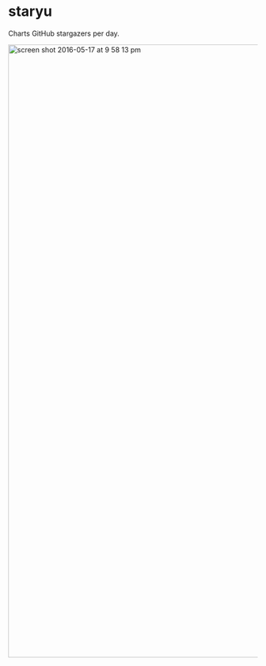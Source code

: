 # staryu

Charts GitHub stargazers per day.

<img width="1237" alt="screen shot 2016-05-17 at 9 58 13 pm" src="https://cloud.githubusercontent.com/assets/674727/15371906/9c718b56-1cf2-11e6-8164-bdf357d32deb.png">
